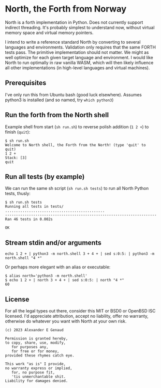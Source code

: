 # North, the Forth from Norway

North is a forth implementation in Python.
Does not currently support indirect threading.
It's probably simplest to understand now,
without virtual memory space and virtual memory pointers.

I intend to write a reference standard North by converting
to several languages and environments. Validation only requires
that the same FORTH tests pass.
The primitive implementation should not matter.
We might as well optimize for each given target language and environment.
I would like North to run optimally in raw vanilla WASM,
which will then likely influence
all other implementations (in high-level languages and virtual machines).

## Prerequisites

I've only run this from Ubuntu bash (good luck elsewhere).
Assumes python3 is installed (and so named, try `which python3`)

## Run the forth from the North shell

Example shell from start (`sh run.sh`)
to reverse polish addition (`1 2 +`)
to finish (`quit`):

```
$ sh run.sh
Welcome to North shell, the Forth from the North! (type 'quit' to quit)
1 2 +
Stack: [3]
quit
```

## Run all tests (by example)

We can run the same sh script (`sh run.sh tests`)
to run all North Python tests, thusly:

```
$ sh run.sh tests
Running all tests in tests/
..............................................
----------------------------------------------------------------------
Ran 46 tests in 0.002s

OK
```

## Stream stdin and/or arguments

`echo 1 2 + | python3 -m north.shell 3 + 4 + | sed s:0:5: | python3 -m north.shell "4 *"`

Or perhaps more elegant with an alias or executable:

```
$ alias north='python3 -m north.shell'
$ echo 1 2 + | north 3 + 4 + | sed s:0:5: | north "4 *"
60
```

## License

For all the legal types out there,
consider this MIT or BSD0 or OpenBSD ISC licensed.
I'd appreciate attribution, accept no liability, offer no warranty,
otherwise do whatever you want with North at your own risk.

```
(c) 2023 Alexander E Genaud

Permission is granted hereby,
to copy, share, use, modify,
   for purposes any,
   for free or for money,
provided these rhymes catch eye.

This work "as is" I provide,
no warranty express or implied,
   for, no purpose fit,
   'tis unmerchantable shit.
Liability for damages denied.
```

